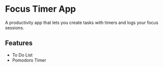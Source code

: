 # Focus Timer App
A productivity app that lets you create tasks with timers and logs your focus sessions.

## Features
- To Do List
- Pomodoro Timer